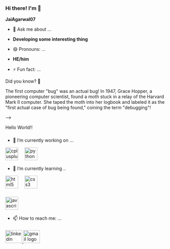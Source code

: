 ### Hi there! I'm 👋
**JaiAgarwal07**  
   
- 💬 Ask me about ...
- **Developing some interesting thing**

- 😄 Pronouns: ...
- **HE/him**
- ⚡ Fun fact: ...

Did you know? 🧠

The first computer "bug" was an actual bug! In 1947, Grace Hopper, a pioneering computer scientist, found a moth stuck in a relay of the Harvard Mark II computer. She taped the moth into her logbook and labeled it as the "first actual case of bug being found," coining the term "debugging"!

-->
<p align="left">Hello World!!</p>

###
- 🔭 I’m currently working on ...

<div align="left">
  <img src="https://cdn.jsdelivr.net/gh/devicons/devicon/icons/cplusplus/cplusplus-original.svg" height="40" alt="cplusplus logo"  />
  <img width="12" />
  <img src="https://cdn.jsdelivr.net/gh/devicons/devicon/icons/python/python-original.svg" height="40" alt="python logo"  />
  <img width="12" />

  - 🌱 I’m currently learning ..
  <img src="https://cdn.jsdelivr.net/gh/devicons/devicon/icons/html5/html5-original.svg" height="40" alt="html5 logo"  />
  <img width="12" />
  <img src="https://cdn.jsdelivr.net/gh/devicons/devicon/icons/css3/css3-original.svg" height="40" alt="css3 logo"  />
</div>

###

<div align="left">
  <img src="https://cdn.jsdelivr.net/gh/devicons/devicon/icons/javascript/javascript-original.svg" height="40" alt="javascript logo"  />
  <img width="12" />

</div>


- 📫 How to reach me: ...
###
<div align="left">
  <a href="https://www.linkedin.com/in/jai-agarwal-076728227" target="_blank">
    <img src="https://raw.githubusercontent.com/maurodesouza/profile-readme-generator/master/src/assets/icons/social/linkedin/default.svg" width="52" height="40" alt="linkedin logo"  />
  </a>
  <a href=mailto:"jaiagarwal2002@gmail.com">
    <img src="https://raw.githubusercontent.com/maurodesouza/profile-readme-generator/master/src/assets/icons/social/gmail/default.svg" width="52" height="40" alt="gmail logo"  />
  </a>

</div>



